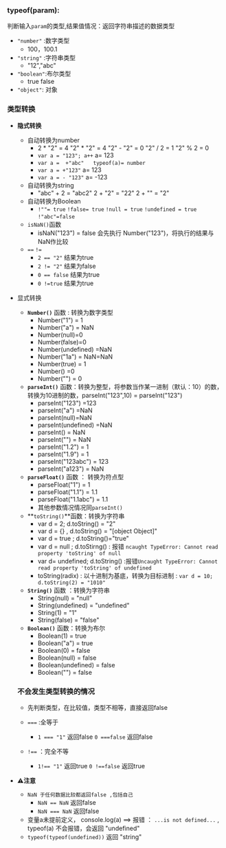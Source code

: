 ### typeof(param):

  判断输入`param`的类型,结果值情况：返回字符串描述的数据类型

* `"number"` :数字类型
  * 100，100.1
* `"string"` :字符串类型
  * "12","abc"
* `"boolean"`:布尔类型
  * true  false
* `"object"`: 对象

### 类型转换

* **隐式转换**

  * 自动转换为number
    * 2 * "2"  = 4     "2" * "2" = 4 	"2" - "2" = 0 	"2" / 2 = 1   "2" % 2 = 0
    * `var a = "123"; a++`   a= 123
    * `var a =  +"abc"   typeof(a)= number`  
    * `var a = +"123"`  a= 123
    * `var a = - "123"` a= -123
  * 自动转换为string 
    * "abc" + 2 = "abc2"   2 + "2" = "22"   2  + ""  = "2"
  * 自动转换为Boolean
    * `!""= true`	  `!false= true`	`!null = true`   `!undefined = true`  `!"abc"=false`
  * `isNaN()`函数
    * isNaN("123")   = false  会先执行 Number("123")，将执行的结果与NaN作比较
  * `==`   `!=`
    * `2 == "2"` 结果为true
    *  `2 != "2"`  结果为false
    * `0 == false` 结果为true
    * `0 !=true` 结果为true  

* 显式转换

  * **`Number()`** 函数  : 转换为数字类型
    * Number("1") = 1
    * Number("a") = NaN
    * Number(null)=0
    * Number(false)=0
    * Number(undefined) =NaN
    * Number("1a") = NaN=NaN
    * Number(true) = 1
    * Number() =0
    * Number("") = 0
  * **`parseInt()`** 函数：转换为整型，将参数当作某一进制（默认：10）的数，转换为10进制的数，parseInt("123",10) = parseInt("123")
    * parseInt("123") =123
    * parseInt("a") =NaN
    * parseInt(null)=NaN
    * parseInt(undefined) =NaN
    * parseInt() = NaN
    * parseInt("") = NaN
    * parseInt("1.2") = 1
    * parseInt("1.9") = 1
    * parseInt("123abc") = 123
    * parseInt("a123") = NaN
  * **`parseFloat()`** 函数 ： 转换为符点型
    * parseFloat("1") = 1
    * parseFloat("1.1") = 1.1
    * parseFloat("1.1abc") = 1.1
    * 其他参数情况情况同`parseInt()`
  * **`toString()`**函数：转换为字符串
    * var d = 2; d.toString() = "2"
    * var d = {} , d.toString() = "[object Object]" 
    * var d = true ; d.toString()="true"
    * var d = null  ; d.toStirng() : 报错 `ncaught TypeError: Cannot read property 'toString' of null`
    * var d= undefined; d.toString() :报错`Uncaught TypeError: Cannot read property 'toString' of undefined `
    * toString(radix) : 以十进制为基底，转换为目标进制 : `var d = 10; d.toString(2) = "1010"`
  * **`String()`** 函数 ：转换为字符串
    * String(null) = "null"
    * String(undefined) = "undefined"
    * String(1) = "1"
    * String(false) = "false"
  * **`Boolean()`** 函数：转换为布尔
    * Boolean(1) = true
    * Boolean("a") = true
    * Boolean(0) = false
    * Boolean(null) = false
    * Boolean(undefined) = false
    * Boolean("") = false

  ### 不会发生类型转换的情况

  * 先判断类型，在比较值，类型不相等，直接返回false

  * `===`  :全等于 
    * `1 === "1"` 返回false	`0 ===false` 返回false
  * `!==` ：完全不等
    * `1!== "1"` 返回true		`0 !==false` 返回true

* ⚠**注意**

  * `NaN 于任何数据比较都返回false ,包括自己`
    * `NaN == NaN`  返回false
    * `NaN === NaN` 返回false
  * 变量a未提前定义， console.log(a) ==> 报错 ： `...is not defined...` , typeof(a) 不会报错，会返回 "undefined"
  * `typeof(typeof(undefined))`  返回 "string" 